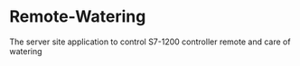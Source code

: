 # Remote-Watering
The server site application to control S7-1200 controller remote and care of watering

